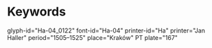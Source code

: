 # Keywords
glyph-id="Ha-04_0122"
font-id="Ha-04"
printer-id="Ha"
printer="Jan Haller"
period="1505–1525"
place="Kraków"
PT plate="167"

